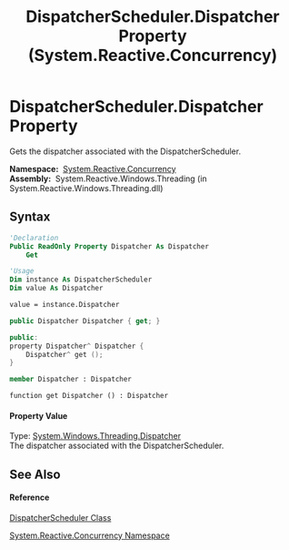 ﻿---
title: DispatcherScheduler.Dispatcher Property  (System.Reactive.Concurrency)
TOCTitle: Dispatcher Property
ms:assetid: P:System.Reactive.Concurrency.DispatcherScheduler.Dispatcher
ms:mtpsurl: https://msdn.microsoft.com/en-us/library/system.reactive.concurrency.dispatcherscheduler.dispatcher(v=VS.103)
ms:contentKeyID: 36069687
ms.date: 06/28/2011
mtps_version: v=VS.103
f1_keywords:
- System.Reactive.Concurrency.DispatcherScheduler.Dispatcher
- System.Reactive.Concurrency.DispatcherScheduler.get_Dispatcher
dev_langs:
- CSharp
- JScript
- VB
- FSharp
- c++
---

# DispatcherScheduler.Dispatcher Property

Gets the dispatcher associated with the DispatcherScheduler.

**Namespace:**  [System.Reactive.Concurrency](hh229042\(v=vs.103\).md)  
**Assembly:**  System.Reactive.Windows.Threading (in System.Reactive.Windows.Threading.dll)

## Syntax

``` vb
'Declaration
Public ReadOnly Property Dispatcher As Dispatcher
    Get
```

``` vb
'Usage
Dim instance As DispatcherScheduler
Dim value As Dispatcher

value = instance.Dispatcher
```

``` csharp
public Dispatcher Dispatcher { get; }
```

``` c++
public:
property Dispatcher^ Dispatcher {
    Dispatcher^ get ();
}
```

``` fsharp
member Dispatcher : Dispatcher
```

``` jscript
function get Dispatcher () : Dispatcher
```

#### Property Value

Type: [System.Windows.Threading.Dispatcher](https://msdn.microsoft.com/en-us/library/ms615907)  
The dispatcher associated with the DispatcherScheduler.  

## See Also

#### Reference

[DispatcherScheduler Class](hh229104\(v=vs.103\).md)

[System.Reactive.Concurrency Namespace](hh229042\(v=vs.103\).md)

